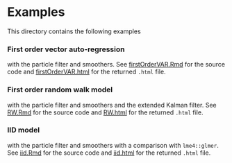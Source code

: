 # Examples

This directory contains the following examples

### First order vector auto-regression
with the particle filter and smoothers. 
See [firstOrderVAR.Rmd](firstOrderVAR.Rmd) for the source code 
and [firstOrderVAR.html](https://htmlpreview.github.io/?https://github.com/boennecd/dynamichazard/blob/devel/examples/firstOrderVAR.html)
for the returned `.html` file. 

### First order random walk model
with the particle filter and smoothers and the extended Kalman filter. 
See [RW.Rmd](RW.Rmd) for the source code 
and [RW.html](https://htmlpreview.github.io/?https://github.com/boennecd/dynamichazard/blob/devel/examples/RW.html)
for the returned `.html` file.

### IID model
with the particle filter and smoothers with a comparison with `lme4::glmer`.
See [iid.Rmd](iid.Rmd) for the source code 
and [iid.html](https://htmlpreview.github.io/?https://github.com/boennecd/dynamichazard/blob/devel/examples/iid.html)
for the returned `.html` file.
